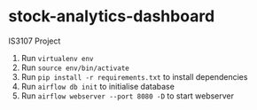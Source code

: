 # stock-analytics-dashboard
IS3107 Project

1. Run `virtualenv env`
2. Run `source env/bin/activate`
3. Run `pip install -r requirements.txt` to install dependencies
4. Run `airflow db init` to initialise database
5. Run `airflow webserver --port 8080 -D` to start webserver